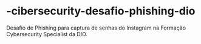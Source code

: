 # -cibersecurity-desafio-phishing-dio
Desafio de Phishing para captura de senhas do Instagram na Formação Cybersecurity Specialist da DIO.
